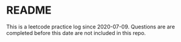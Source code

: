 # README
This is a leetcode practice log since 2020-07-09. 
Questions are are completed before this date are not included in this repo.
